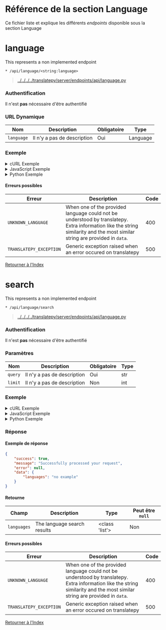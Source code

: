 
# Référence de la section Language

Ce fichier liste et explique les différents *endpoints* disponible sous la section Language

# __language__

This represents a non implemented endpoint

```http
* /api/language/<string:language>
```

> [../../../../translatepy/server/endpoints/api/language.py](../../../../translatepy/server/endpoints/api/language.py#L17)

### Authentification

Il n'est **pas** nécessaire d'être authentifié

### URL Dynamique

| Nom         | Description                      | Obligatoire         | Type             |
| ------------ | -------------------------------- | ---------------- | ---------------- |
| `language` | Il n'y a pas de description  | Oui            | Language            |

### Exemple

<!-- tabs:start -->


<details>
    <summary>cURL Exemple</summary>

#### **cURL**

```bash
curl -X * "/api/language/<string:language>"
```

</details>


<details>
    <summary>JavaScript Exemple</summary>

#### **JavaScript**

```javascript
fetch("/api/language/<string:language>", {
    method: "*"
})
.then((response) => {response.json()})
.then((response) => {
    if (response.success) {
        console.info("Successfully requested for /api/language/<string:language>")
        console.log(response.data)
    } else {
        console.error("An error occured while requesting for /api/language/<string:language>, error: " + response.error)
    }
})
```

</details>


<details>
    <summary>Python Exemple</summary>

#### **Python**

```python
import requests
r = requests.request("*", "/api/language/<string:language>")
if r.status_code >= 400 or not r.json()["success"]:
    raise ValueError("An error occured while requesting for /api/language/<string:language>, error: " + r.json()["error"])
print("Successfully requested for /api/language/<string:language>")
print(r.json()["data"])
```

</details>
<!-- tabs:end -->

#### Erreurs possibles

| Erreur         | Description                      | Code   |
| ---------------   | -------------------------------- | ------ |
| `UNKNOWN_LANGUAGE` | When one of the provided language could not be understood by translatepy. Extra information like the string similarity and the most similar string are provided in `data`.  | 400  |
| `TRANSLATEPY_EXCEPTION` | Generic exception raised when an error occured on translatepy  | 500  |
[Retourner à l'Index](../Pour%20commencer.md#index)

# search

This represents a non implemented endpoint

```http
* /api/language/search
```

> [../../../../translatepy/server/endpoints/api/language.py](../../../../translatepy/server/endpoints/api/language.py#L22)

### Authentification

Il n'est **pas** nécessaire d'être authentifié

### Paramètres

| Nom         | Description                      | Obligatoire         | Type             |
| ------------ | -------------------------------- | ---------------- | ---------------- |
| `query` | Il n'y a pas de description  | Oui            | str            |
| `limit` | Il n'y a pas de description  | Non            | int            |

### Exemple

<!-- tabs:start -->


<details>
    <summary>cURL Exemple</summary>

#### **cURL**

```bash
curl -X * \
    --data-urlencode "query=<>"\
    --data-urlencode "limit=<>" \
    "/api/language/search"
```

</details>


<details>
    <summary>JavaScript Exemple</summary>

#### **JavaScript**

```javascript
fetch(`/api/language/search?query=${encodeURIComponent("query")}`, {
    method: "*"
})
.then((response) => {response.json()})
.then((response) => {
    if (response.success) {
        console.info("Successfully requested for /api/language/search")
        console.log(response.data)
    } else {
        console.error("An error occured while requesting for /api/language/search, error: " + response.error)
    }
})
```

</details>


<details>
    <summary>Python Exemple</summary>

#### **Python**

```python
import requests
r = requests.request("*", "/api/language/search",
        params = {
            "query": "query"
        })
if r.status_code >= 400 or not r.json()["success"]:
    raise ValueError("An error occured while requesting for /api/language/search, error: " + r.json()["error"])
print("Successfully requested for /api/language/search")
print(r.json()["data"])
```

</details>
<!-- tabs:end -->

### Réponse

#### Exemple de réponse

```json
{
    "success": true,
    "message": "Successfully processed your request",
    "error": null,
    "data": {
        "languages": "no example"
    }
}

```

#### Retourne

| Champ        | Description                      | Type   | Peut être `null`  |
| ----------   | -------------------------------- | ------ | --------- |
| `languages` | The language search results  | <class 'list'>      | Non      |

#### Erreurs possibles

| Erreur         | Description                      | Code   |
| ---------------   | -------------------------------- | ------ |
| `UNKNOWN_LANGUAGE` | When one of the provided language could not be understood by translatepy. Extra information like the string similarity and the most similar string are provided in `data`.  | 400  |
| `TRANSLATEPY_EXCEPTION` | Generic exception raised when an error occured on translatepy  | 500  |
[Retourner à l'Index](../Pour%20commencer.md#index)